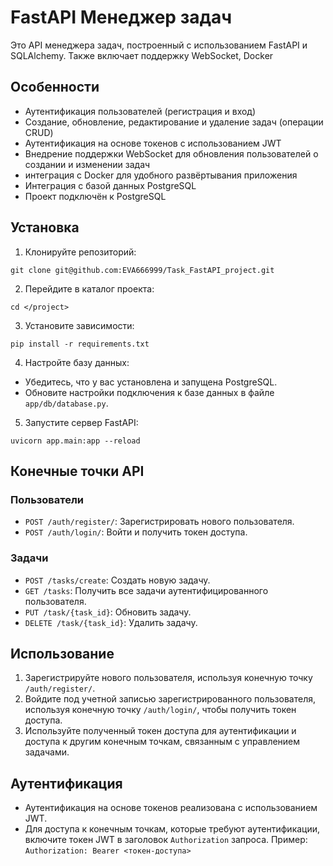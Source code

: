 <h1>FastAPI Менеджер задач</h1>

<p>Это API менеджера задач, построенный с использованием FastAPI и SQLAlchemy. Также включает поддержку WebSocket, Docker</p>

<h2>Особенности</h2>

<ul>
<li>Аутентификация пользователей (регистрация и вход)</li>
<li>Создание, обновление, редактирование и удаление задач (операции CRUD)</li>
<li>Аутентификация на основе токенов с использованием JWT</li>
<li>Внедрение поддержки WebSocket для обновления пользователей о создании и изменении задач</li>
<li>интеграция с Docker для удобного развёртывания приложения</li>
<li>Интеграция с базой данных PostgreSQL</li>
<li>Проект подключён к PostgreSQL</li>
</ul>

<h2>Установка</h2>

<ol>
<li>Клонируйте репозиторий:</li>
</ol>

<pre><code>git clone git@github.com:EVA666999/Task_FastAPI_project.git
</code></pre>

<ol start="2">
<li>Перейдите в каталог проекта:</li>
</ol>

<pre><code>cd &lt;/project&gt;
</code></pre>

<ol start="3">
<li>Установите зависимости:</li>
</ol>

<pre><code>pip install -r requirements.txt
</code></pre>

<ol start="4">
<li>Настройте базу данных:</li>
</ol>

<ul>
<li>Убедитесь, что у вас установлена и запущена PostgreSQL.</li>
<li>Обновите настройки подключения к базе данных в файле <code>app/db/database.py</code>.</li>
</ul>

<ol start="5">
<li>Запустите сервер FastAPI:</li>
</ol>

<pre><code>uvicorn app.main:app --reload
</code></pre>

<h2>Конечные точки API</h2>

<h3>Пользователи</h3>

<ul>
<li><code>POST /auth/register/</code>: Зарегистрировать нового пользователя.</li>
<li><code>POST /auth/login/</code>: Войти и получить токен доступа.</li>
</ul>

<h3>Задачи</h3>

<ul>
<li><code>POST /tasks/create</code>: Создать новую задачу.</li>
<li><code>GET /tasks</code>: Получить все задачи аутентифицированного пользователя.</li>
<li><code>PUT /task/{task_id}</code>: Обновить задачу.</li>
<li><code>DELETE /task/{task_id}</code>: Удалить задачу.</li>
</ul>

<h2>Использование</h2>

<ol>
<li>Зарегистрируйте нового пользователя, используя конечную точку <code>/auth/register/</code>.</li>
<li>Войдите под учетной записью зарегистрированного пользователя, используя конечную точку <code>/auth/login/</code>, чтобы получить токен доступа.</li>
<li>Используйте полученный токен доступа для аутентификации и доступа к другим конечным точкам, связанным с управлением задачами.</li>
</ol>

<h2>Аутентификация</h2>

<ul>
<li>Аутентификация на основе токенов реализована с использованием JWT.</li>
<li>Для доступа к конечным точкам, которые требуют аутентификации, включите токен JWT в заголовок <code>Authorization</code> запроса. Пример: <code>Authorization: Bearer &lt;токен-доступа&gt;</code></li>
</ul>

